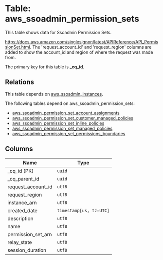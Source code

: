 # Table: aws_ssoadmin_permission_sets

This table shows data for Ssoadmin Permission Sets.

https://docs.aws.amazon.com/singlesignon/latest/APIReference/API_PermissionSet.html.
The 'request_account_id' and 'request_region' columns are added to show the account_id and region of where the request was made from.

The primary key for this table is **_cq_id**.

## Relations

This table depends on [aws_ssoadmin_instances](aws_ssoadmin_instances.md).

The following tables depend on aws_ssoadmin_permission_sets:
  - [aws_ssoadmin_permission_set_account_assignments](aws_ssoadmin_permission_set_account_assignments.md)
  - [aws_ssoadmin_permission_set_customer_managed_policies](aws_ssoadmin_permission_set_customer_managed_policies.md)
  - [aws_ssoadmin_permission_set_inline_policies](aws_ssoadmin_permission_set_inline_policies.md)
  - [aws_ssoadmin_permission_set_managed_policies](aws_ssoadmin_permission_set_managed_policies.md)
  - [aws_ssoadmin_permission_set_permissions_boundaries](aws_ssoadmin_permission_set_permissions_boundaries.md)

## Columns

| Name          | Type          |
| ------------- | ------------- |
|_cq_id (PK)|`uuid`|
|_cq_parent_id|`uuid`|
|request_account_id|`utf8`|
|request_region|`utf8`|
|instance_arn|`utf8`|
|created_date|`timestamp[us, tz=UTC]`|
|description|`utf8`|
|name|`utf8`|
|permission_set_arn|`utf8`|
|relay_state|`utf8`|
|session_duration|`utf8`|